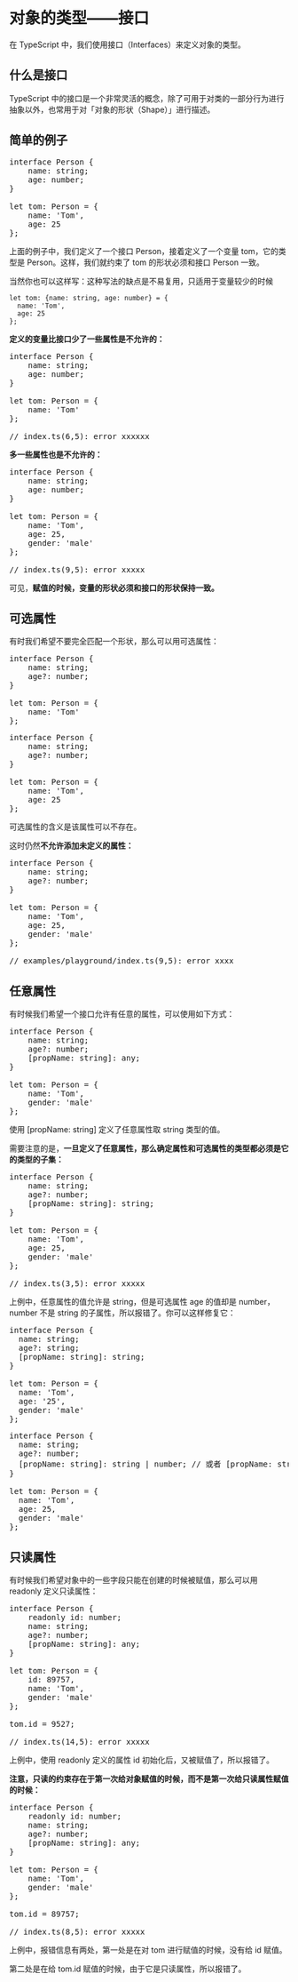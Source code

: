# 对象的类型——接口 #
在 TypeScript 中，我们使用接口（Interfaces）来定义对象的类型。


## 什么是接口 ##
TypeScript 中的接口是一个非常灵活的概念，除了可用于对类的一部分行为进行抽象以外，也常用于对「对象的形状（Shape）」进行描述。


## 简单的例子 ##
<pre>
interface Person {
    name: string;
    age: number;
}

let tom: Person = {
    name: 'Tom',
    age: 25
};
</pre>

上面的例子中，我们定义了一个接口 Person，接着定义了一个变量 tom，它的类型是 Person。这样，我们就约束了 tom 的形状必须和接口 Person 一致。

当然你也可以这样写：这种写法的缺点是不易复用，只适用于变量较少的时候

```
let tom: {name: string, age: number} = {
  name: 'Tom',
  age: 25
};
```

**定义的变量比接口少了一些属性是不允许的：**

<pre>
interface Person {
    name: string;
    age: number;
}

let tom: Person = {
    name: 'Tom'
};

// index.ts(6,5): error xxxxxx
</pre>

**多一些属性也是不允许的：**

<pre>
interface Person {
    name: string;
    age: number;
}

let tom: Person = {
    name: 'Tom',
    age: 25,
    gender: 'male'
};

// index.ts(9,5): error xxxxx
</pre>

可见，**赋值的时候，变量的形状必须和接口的形状保持一致。**


## 可选属性 ##
有时我们希望不要完全匹配一个形状，那么可以用可选属性：

<pre>
interface Person {
    name: string;
    age?: number;
}

let tom: Person = {
    name: 'Tom'
};
</pre>

<pre>
interface Person {
    name: string;
    age?: number;
}

let tom: Person = {
    name: 'Tom',
    age: 25
};
</pre>

可选属性的含义是该属性可以不存在。

这时仍然**不允许添加未定义的属性：**

<pre>
interface Person {
    name: string;
    age?: number;
}

let tom: Person = {
    name: 'Tom',
    age: 25,
    gender: 'male'
};

// examples/playground/index.ts(9,5): error xxxx
</pre>


## 任意属性 ##
有时候我们希望一个接口允许有任意的属性，可以使用如下方式：

<pre>
interface Person {
    name: string;
    age?: number;
    [propName: string]: any;
}

let tom: Person = {
    name: 'Tom',
    gender: 'male'
};
</pre>

使用 [propName: string] 定义了任意属性取 string 类型的值。

需要注意的是，**一旦定义了任意属性，那么确定属性和可选属性的类型都必须是它的类型的子集：**

<pre>
interface Person {
    name: string;
    age?: number;
    [propName: string]: string;
}

let tom: Person = {
    name: 'Tom',
    age: 25,
    gender: 'male'
};

// index.ts(3,5): error xxxxx
</pre>

上例中，任意属性的值允许是 string，但是可选属性 age 的值却是 number，number 不是 string 的子属性，所以报错了。你可以这样修复它：

<pre>
interface Person {
  name: string;
  age?: string;
  [propName: string]: string;
}

let tom: Person = {
  name: 'Tom',
  age: '25',
  gender: 'male'
};
</pre>

<pre>
interface Person {
  name: string;
  age?: number;
  [propName: string]: string | number; // 或者 [propName: string]: any;
}

let tom: Person = {
  name: 'Tom',
  age: 25,
  gender: 'male'
};
</pre>


## 只读属性 ##
有时候我们希望对象中的一些字段只能在创建的时候被赋值，那么可以用 readonly 定义只读属性：

<pre>
interface Person {
    readonly id: number;
    name: string;
    age?: number;
    [propName: string]: any;
}

let tom: Person = {
    id: 89757,
    name: 'Tom',
    gender: 'male'
};

tom.id = 9527;

// index.ts(14,5): error xxxxx
</pre>

上例中，使用 readonly 定义的属性 id 初始化后，又被赋值了，所以报错了。

**注意，只读的约束存在于第一次给对象赋值的时候，而不是第一次给只读属性赋值的时候：**

<pre>
interface Person {
    readonly id: number;
    name: string;
    age?: number;
    [propName: string]: any;
}

let tom: Person = {
    name: 'Tom',
    gender: 'male'
};

tom.id = 89757;

// index.ts(8,5): error xxxxx
</pre>

上例中，报错信息有两处，第一处是在对 tom 进行赋值的时候，没有给 id 赋值。

第二处是在给 tom.id 赋值的时候，由于它是只读属性，所以报错了。